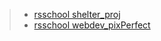 >- [rsschool shelter_proj](https://serhiiyan.github.io/rsschool-cv/shelter/pages/main/index.html)
>- [rsschool webdev_pixPerfect](https://serhiiyan.github.io/rsschool-cv/webdev/index.html)

